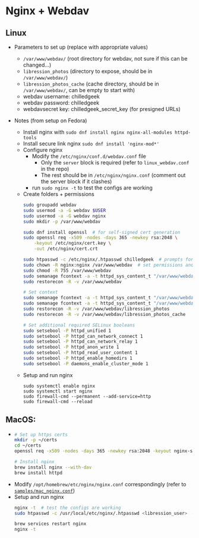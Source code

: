 # Nginx + Webdav

## Linux
- Parameters to set up (replace with appropriate values)
  - `/var/www/webdav/` (root directory for webdav, not sure if this can be changed...)
  - `libression_photos` (directory to expose, should be in `/var/www/webdav/`)
  - `libression_photos_cache` (cache directory, should be in `/var/www/webdav/`, can be empty to start with)
  - webdav username: chilledgeek
  - webdav password: chilledgeek
  - webdavsecret key: chilledgeek_secret_key (for presigned URLs)

- Notes (from setup on Fedora)
  - Install nginx with `sudo dnf install nginx nginx-all-modules httpd-tools`
  - Install secure link nginx `sudo dnf install 'nginx-mod*'`
  - Configure nginx
    - Modify the `/etc/nginx/conf.d/webdav.conf` file
      - Only the `server` block is required (refer to `linux_webdav.conf` in the repo)
      - The rest should be in `/etc/nginx/nginx.conf` (comment out the server block if it clashes)
    - run `sudo nginx -t` to test the configs are working
  - Create folders + permissions
    ``` bash
    sudo groupadd webdav
    sudo usermod -a -G webdav $USER
    sudo usermod -a -G webdav nginx
    sudo mkdir -p /var/www/webdav

    sudo dnf install openssl  # for self-signed cert generation
    sudo openssl req -x509 -nodes -days 365 -newkey rsa:2048 \
        -keyout /etc/nginx/cert.key \
        -out /etc/nginx/cert.crt

    sudo htpasswd -c /etc/nginx/.htpasswd chilledgeek  # prompts for password for basic authentication
    sudo chown -R nginx:nginx /var/www/webdav  # set permissions and SELinux context
    sudo chmod -R 755 /var/www/webdav
    sudo semanage fcontext -a -t httpd_sys_content_t "/var/www/webdav(/.)?"
    sudo restorecon -R -v /var/www/webdav

    # Set context
    sudo semanage fcontext -a -t httpd_sys_content_t "/var/www/webdav/libression_photos(/.*)?"
    sudo semanage fcontext -a -t httpd_sys_content_t "/var/www/webdav/libression_photos_cache(/.*)?"
    sudo restorecon -R -v /var/www/webdav/libression_photos
    sudo restorecon -R -v /var/www/webdav/libression_photos_cache

    # Set additional required SELinux booleans
    sudo setsebool -P httpd_unified 1
    sudo setsebool -P httpd_can_network_connect 1
    sudo setsebool -P httpd_can_network_relay 1
    sudo setsebool -P httpd_anon_write 1
    sudo setsebool -P httpd_read_user_content 1
    sudo setsebool -P httpd_enable_homedirs 1
    sudo setsebool -P daemons_enable_cluster_mode 1

    ```
  - Setup and run nginx
    ```
    sudo systemctl enable nginx
    sudo systemctl start nginx
    sudo firewall-cmd --permanent --add-service=http
    sudo firewall-cmd --reload
    ```

## MacOS:
- ``` bash
  # Set up https certs
  mkdir -p ~/certs
  cd ~/certs
  openssl req -x509 -nodes -days 365 -newkey rsa:2048 -keyout nginx-selfsigned.key -out nginx-selfsigned.crt

  # Install nginx
  brew install nginx --with-dav
  brew install httpd
  ```
- Modify `/opt/homebrew/etc/nginx/nginx.conf` correspondingly (refer to [`samples/mac_nginx.conf`](samples/mac_nginx.conf))
- Setup and run nginx
  ``` bash
  nginx -t  # test the configs are working
  sudo htpasswd -c /usr/local/etc/nginx/.htpasswd <libression_user>  # prompts for password, which you then give, e.g. <libression_password>

  brew services restart nginx
  nginx -t
  ```
